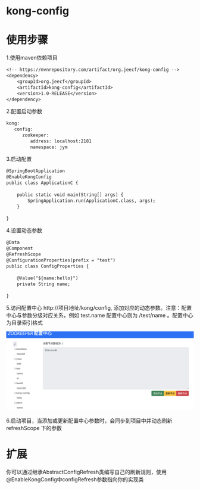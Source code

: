 # kong-config
# 使用步骤
1.使用maven依赖项目
``` 
<!-- https://mvnrepository.com/artifact/org.jeecf/kong-config -->
<dependency>
    <groupId>org.jeecf</groupId>
    <artifactId>kong-config</artifactId>
    <version>1.0-RELEASE</version>
</dependency>

```
2.配置启动参数
``` 
kong:
   config:
      zookeeper:
         address: localhost:2181
         namespace: jym
```
3.启动配置
``` 
@SpringBootApplication
@EnableKongConfig
public class ApplicationC {

    public static void main(String[] args) {
        SpringApplication.run(ApplicationC.class, args);
    }

}
```
4.设置动态参数
``` 
@Data
@Component
@RefreshScope
@ConfigurationProperties(prefix = "test")
public class ConfigProperties {
    
    @Value("${name:hello}")
    private String name;

}
```
5.访问配置中心  http://项目地址/kong/config, 添加对应的动态参数。注意：配置中心与参数分级对应关系，例如 test.name 配置中心则为 /test/name 。配置中心为目录索引格式

![Alt text](https://github.com/jianym/meditate-static/blob/master/img/kong-config-view.png)


6.启动项目，当添加或更新配置中心参数时，会同步到项目中并动态刷新 refreshScope 下的参数

# 扩展
 你可以通过继承AbstractConfigRefresh类编写自己的刷新规则，使用@EnableKongConfig中configRefresh参数指向你的实现类

